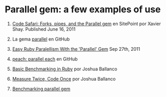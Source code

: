 Parallel gem: a few examples of use
============

1. [Code Safari: Forks, pipes, and the Parallel gem](http://www.sitepoint.com/code-safari-forks-pipes-and-the-parallel-gem/) en SitePoint por Xavier Shay.  Published June 16, 2011

1. La gema [parallel](https://github.com/grosser/parallel) en GitHub

1. [Easy Ruby Paralellism With the 'Parallel' Gem](http://blog.mostof.it/easy-ruby-paralellism-with-the-parallel-gem/) Sep 27th, 2011

1. [peach: parallel each](https://github.com/schleyfox/peach) en GitHub

1. [Basic Benchmarking in Ruby](http://blogs.burnsidedigital.com/2012/10/basic-benchmarking-in-ruby/) por Joshua Ballanco

1. [Measure Twice, Code Once](http://blogs.burnsidedigital.com/2012/11/measure-twice-code-once/) por Joshua Ballanco

1. [Benchmarking parallel gem](https://gist.github.com/francescoagati/4242223)
